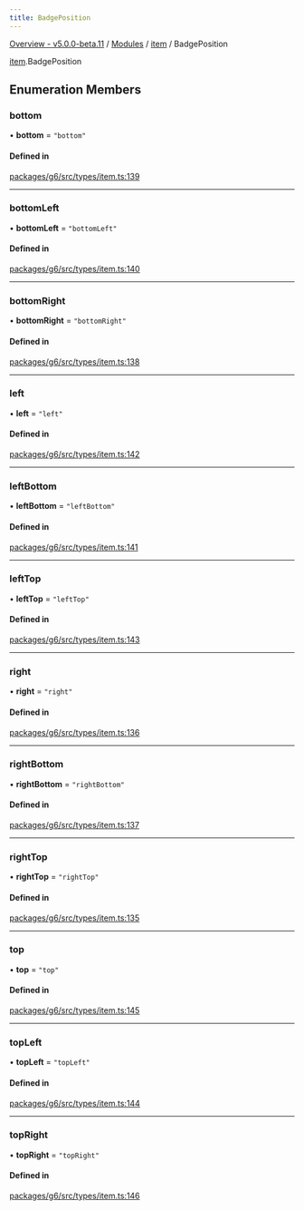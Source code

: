 ```yaml
---
title: BadgePosition
---
```


[Overview - v5.0.0-beta.11](../../README.en.md) / [Modules](../../modules.en.md) / [item](../../modules/item.en.md) / BadgePosition

[item](../../modules/item.en.md).BadgePosition

## Enumeration Members

### bottom

• **bottom** = `"bottom"`

#### Defined in

[packages/g6/src/types/item.ts:139](https://github.com/antvis/G6/blob/61e525e59b/packages/g6/src/types/item.ts#L139)

---

### bottomLeft

• **bottomLeft** = `"bottomLeft"`

#### Defined in

[packages/g6/src/types/item.ts:140](https://github.com/antvis/G6/blob/61e525e59b/packages/g6/src/types/item.ts#L140)

---

### bottomRight

• **bottomRight** = `"bottomRight"`

#### Defined in

[packages/g6/src/types/item.ts:138](https://github.com/antvis/G6/blob/61e525e59b/packages/g6/src/types/item.ts#L138)

---

### left

• **left** = `"left"`

#### Defined in

[packages/g6/src/types/item.ts:142](https://github.com/antvis/G6/blob/61e525e59b/packages/g6/src/types/item.ts#L142)

---

### leftBottom

• **leftBottom** = `"leftBottom"`

#### Defined in

[packages/g6/src/types/item.ts:141](https://github.com/antvis/G6/blob/61e525e59b/packages/g6/src/types/item.ts#L141)

---

### leftTop

• **leftTop** = `"leftTop"`

#### Defined in

[packages/g6/src/types/item.ts:143](https://github.com/antvis/G6/blob/61e525e59b/packages/g6/src/types/item.ts#L143)

---

### right

• **right** = `"right"`

#### Defined in

[packages/g6/src/types/item.ts:136](https://github.com/antvis/G6/blob/61e525e59b/packages/g6/src/types/item.ts#L136)

---

### rightBottom

• **rightBottom** = `"rightBottom"`

#### Defined in

[packages/g6/src/types/item.ts:137](https://github.com/antvis/G6/blob/61e525e59b/packages/g6/src/types/item.ts#L137)

---

### rightTop

• **rightTop** = `"rightTop"`

#### Defined in

[packages/g6/src/types/item.ts:135](https://github.com/antvis/G6/blob/61e525e59b/packages/g6/src/types/item.ts#L135)

---

### top

• **top** = `"top"`

#### Defined in

[packages/g6/src/types/item.ts:145](https://github.com/antvis/G6/blob/61e525e59b/packages/g6/src/types/item.ts#L145)

---

### topLeft

• **topLeft** = `"topLeft"`

#### Defined in

[packages/g6/src/types/item.ts:144](https://github.com/antvis/G6/blob/61e525e59b/packages/g6/src/types/item.ts#L144)

---

### topRight

• **topRight** = `"topRight"`

#### Defined in

[packages/g6/src/types/item.ts:146](https://github.com/antvis/G6/blob/61e525e59b/packages/g6/src/types/item.ts#L146)
